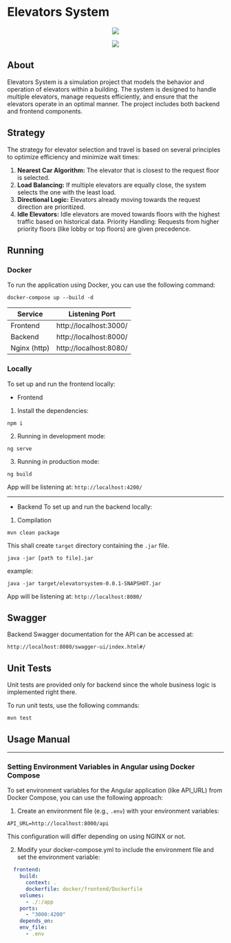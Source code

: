 # Elevators System
<p align="center">
  <a href="https://skillicons.dev">
    <img src="https://skillicons.dev/icons?i=git,docker,java,spring" />
  </a>
</p>
<p align="center">
  <a href="https://skillicons.dev">
    <img src="https://skillicons.dev/icons?i=angular,typescript,threejs,tailwind" />
  </a>
</p>

## About
Elevators System is a simulation project that models the behavior and operation of elevators within a building. The system is designed to handle multiple elevators, manage requests efficiently, and ensure that the elevators operate in an optimal manner. The project includes both backend and frontend components.

## Strategy
The strategy for elevator selection and travel is based on several principles to optimize efficiency and minimize wait times:
1. <b>Nearest Car Algorithm:</b> The elevator that is closest to the request floor is selected.
2. <b>Load Balancing:</b> If multiple elevators are equally close, the system selects the one with the least load.
3. <b>Directional Logic:</b> Elevators already moving towards the request direction are prioritized.
4. <b>Idle Elevators:</b> Idle elevators are moved towards floors with the highest traffic based on historical data.
   Priority Handling: Requests from higher priority floors (like lobby or top floors) are given precedence.

## Running 

### Docker
To run the application using Docker, you can use the following command:
```shell
docker-compose up --build -d 
```

| Service      | Listening Port         |
|--------------|------------------------|
| Frontend     | http://localhost:3000/ |
| Backend      | http://localhost:8000/ |
| Nginx (http) | http://localhost:8080/ |


### Locally
To set up and run the frontend locally:
- Frontend
1. Install the dependencies:
```shell
npm i
```
2. Running in development mode:

```shell
ng serve
```

3. Running in production mode:

```shell
ng build
```

App will be listening at: `http://localhost:4200/`
___

- Backend
  To set up and run the backend locally:

1. Compilation
``` 
mvn clean package
```
This shall create `target` directory containing the `.jar` file.

``` 
java -jar [path to file].jar
```
example:
``` 
java -jar target/elevatorsystem-0.0.1-SNAPSHOT.jar
```

App will be listening at: `http://localhost:8080/`


## Swagger
Backend Swagger documentation for the API can be accessed at:
```
http://localhost:8080/swagger-ui/index.html#/
```


## Unit Tests

Unit tests are provided only for backend since the whole business logic is implemented right there.

To run unit tests, use the following commands:
```shell
mvn test
```

## Usage Manual



---
### Setting Environment Variables in Angular using Docker Compose
To set environment variables for the Angular application (like API_URL) from Docker Compose, you can use the following approach:
1. Create an environment file (e.g., `.env`) with your environment variables:

```dotenv
API_URL=http://localhost:8000/api
```
This configuration will differ depending on using NGINX or not.

2. Modify your docker-compose.yml to include the environment file and set the environment variable:
```yml
  frontend:
    build:
      context: .
      dockerfile: docker/frontend/Dockerfile
    volumes:
      - ./:/app
    ports:
      - "3000:4200"
    depends_on:
    env_file:
      - .env
```